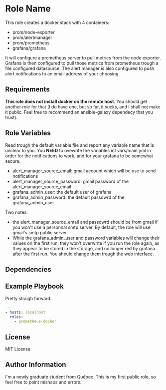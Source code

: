 Role Name
=========

This role creates a docker stack with 4 containers:
* prom/node-exporter
* prom/alertmanager
* prom/prometheus
* grafana/grafana

It will configure a prometheus server to pull metrics from the node exporter. Grafana is then configured to pull those metrics from prometheus trough a file configured datasource. The alert manager is also configured to push alert notifications to an email address of your choosing.

Requirements
------------
**This role does not install docker on the remote host**. You should get another role for that (I do have one, but so far, it sucks, and I shall not make it public. Feel free to recommend an ansible-galaxy dependecy that you trust).


Role Variables
--------------
Read trough the default variable file and report any variable name that is unclear to you. 
You **NEED** to ovewrite the variables int vars/main.yml in order for the notifications to work, and for your grafana to be somewhat secure.

* alert_manager_source_email: gmail account which will be use to send notifications
* alert_manager_source_password: gmail password of the alert_manager_source_email
* grafana_admin_user: the default user of grafana
* grafana_admin_password: the default passowrd of the grafana_admin_user

Two notes:
* the alert_manager_source_email and passowrd should be from gmail if you won't use a personnal smtp server. By default, the role will use gmail's smtp public server.
* While the grafana_admin_user and password variables will change their values on the first run, they won't overwrite if you run the role again, as they appear to be stored in the storage, and no longer red by grafana after the first run. You should change them trough the web interface.

Dependencies
------------


Example Playbook
----------------
Pretty straigh forward.
``` yaml
---
- hosts: localhost
  roles:
    - prometheus-docker
```

License
-------

MIT License

Author Information
------------------

I'm a newly graduate student from Québec. This is my first public role, so feel free to point mishaps and errors.
